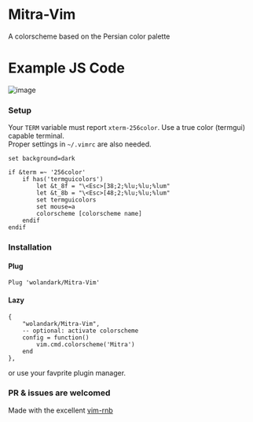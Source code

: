 # Mitra-Vim
A colorscheme based on the Persian color palette <br> 

# Example JS Code
![image](https://github.com/wolandark/Mitra-Vim/assets/107309764/415ab9c5-e07d-4030-8e7c-fd04b6e87692)

### Setup
Your `TERM` variable must report `xterm-256color`. Use a true color (termgui) capable terminal. <br>
Proper settings in `~/.vimrc` are also needed.

```
set background=dark

if &term =~ '256color'
	if has('termguicolors')
		let &t_8f = "\<Esc>[38;2;%lu;%lu;%lum"
		let &t_8b = "\<Esc>[48;2;%lu;%lu;%lum"
		set termguicolors
		set mouse=a
		colorscheme [colorscheme name]
	endif
endif
```

### Installation
#### Plug
```
Plug 'wolandark/Mitra-Vim'
```
#### Lazy
```
{
	"wolandark/Mitra-Vim",
	-- optional: activate colorscheme
	config = function()
		vim.cmd.colorscheme('Mitra')
	end
},

```
or use your favprite plugin manager.

### PR & issues are welcomed

Made with the excellent [vim-rnb](https://github.com/romainl/vim-rnb)
